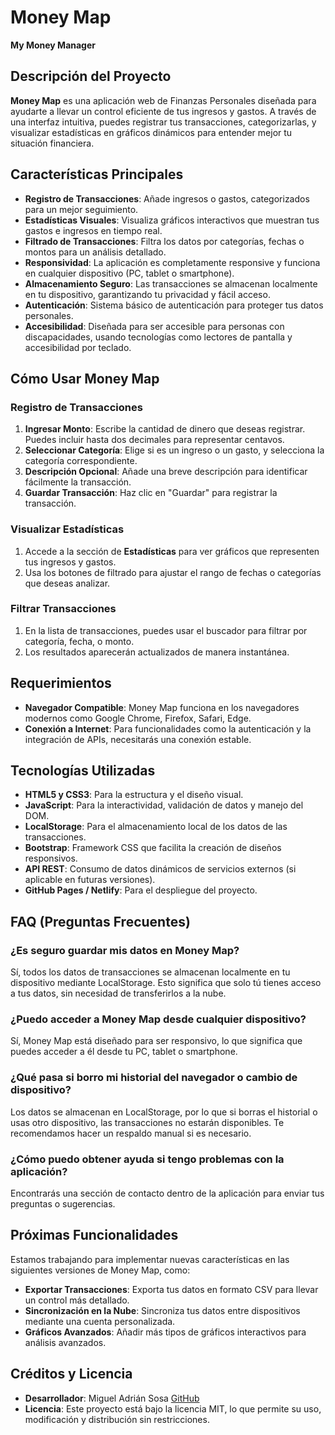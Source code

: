 # Money Map

**My Money Manager**

## Descripción del Proyecto
**Money Map** es una aplicación web de Finanzas Personales diseñada para ayudarte a llevar un control eficiente de tus ingresos y gastos. A través de una interfaz intuitiva, puedes registrar tus transacciones, categorizarlas, y visualizar estadísticas en gráficos dinámicos para entender mejor tu situación financiera.

## Características Principales
- **Registro de Transacciones**: Añade ingresos o gastos, categorizados para un mejor seguimiento.
- **Estadísticas Visuales**: Visualiza gráficos interactivos que muestran tus gastos e ingresos en tiempo real.
- **Filtrado de Transacciones**: Filtra los datos por categorías, fechas o montos para un análisis detallado.
- **Responsividad**: La aplicación es completamente responsive y funciona en cualquier dispositivo (PC, tablet o smartphone).
- **Almacenamiento Seguro**: Las transacciones se almacenan localmente en tu dispositivo, garantizando tu privacidad y fácil acceso.
- **Autenticación**: Sistema básico de autenticación para proteger tus datos personales.
- **Accesibilidad**: Diseñada para ser accesible para personas con discapacidades, usando tecnologías como lectores de pantalla y accesibilidad por teclado.

## Cómo Usar Money Map

### Registro de Transacciones
1. **Ingresar Monto**: Escribe la cantidad de dinero que deseas registrar. Puedes incluir hasta dos decimales para representar centavos.
2. **Seleccionar Categoría**: Elige si es un ingreso o un gasto, y selecciona la categoría correspondiente.
3. **Descripción Opcional**: Añade una breve descripción para identificar fácilmente la transacción.
4. **Guardar Transacción**: Haz clic en "Guardar" para registrar la transacción.

### Visualizar Estadísticas
1. Accede a la sección de **Estadísticas** para ver gráficos que representen tus ingresos y gastos.
2. Usa los botones de filtrado para ajustar el rango de fechas o categorías que deseas analizar.

### Filtrar Transacciones
1. En la lista de transacciones, puedes usar el buscador para filtrar por categoría, fecha, o monto.
2. Los resultados aparecerán actualizados de manera instantánea.

## Requerimientos
- **Navegador Compatible**: Money Map funciona en los navegadores modernos como Google Chrome, Firefox, Safari, Edge.
- **Conexión a Internet**: Para funcionalidades como la autenticación y la integración de APIs, necesitarás una conexión estable.

## Tecnologías Utilizadas
- **HTML5 y CSS3**: Para la estructura y el diseño visual.
- **JavaScript**: Para la interactividad, validación de datos y manejo del DOM.
- **LocalStorage**: Para el almacenamiento local de los datos de las transacciones.
- **Bootstrap**: Framework CSS que facilita la creación de diseños responsivos.
- **API REST**: Consumo de datos dinámicos de servicios externos (si aplicable en futuras versiones).
- **GitHub Pages / Netlify**: Para el despliegue del proyecto.

## FAQ (Preguntas Frecuentes)

### ¿Es seguro guardar mis datos en Money Map?
Sí, todos los datos de transacciones se almacenan localmente en tu dispositivo mediante LocalStorage. Esto significa que solo tú tienes acceso a tus datos, sin necesidad de transferirlos a la nube.

### ¿Puedo acceder a Money Map desde cualquier dispositivo?
Sí, Money Map está diseñado para ser responsivo, lo que significa que puedes acceder a él desde tu PC, tablet o smartphone.

### ¿Qué pasa si borro mi historial del navegador o cambio de dispositivo?
Los datos se almacenan en LocalStorage, por lo que si borras el historial o usas otro dispositivo, las transacciones no estarán disponibles. Te recomendamos hacer un respaldo manual si es necesario.

### ¿Cómo puedo obtener ayuda si tengo problemas con la aplicación?
Encontrarás una sección de contacto dentro de la aplicación para enviar tus preguntas o sugerencias.

## Próximas Funcionalidades
Estamos trabajando para implementar nuevas características en las siguientes versiones de Money Map, como:
- **Exportar Transacciones**: Exporta tus datos en formato CSV para llevar un control más detallado.
- **Sincronización en la Nube**: Sincroniza tus datos entre dispositivos mediante una cuenta personalizada.
- **Gráficos Avanzados**: Añadir más tipos de gráficos interactivos para análisis avanzados.

## Créditos y Licencia
- **Desarrollador**: Miguel Adrián Sosa [GitHub](https://github.com/miguesosa)
- **Licencia**: Este proyecto está bajo la licencia MIT, lo que permite su uso, modificación y distribución sin restricciones.

